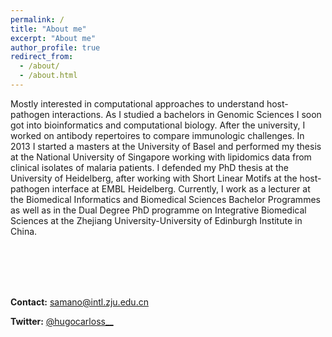 ```yaml
---
permalink: /
title: "About me"
excerpt: "About me"
author_profile: true
redirect_from: 
  - /about/
  - /about.html
---
```


Mostly interested in computational approaches to understand host-pathogen interactions. As I studied a bachelors in Genomic Sciences I soon got into bioinformatics and computational biology. After the university, I worked on antibody repertoires to compare immunologic challenges. In 2013 I started a masters at the University of Basel and performed my thesis at the National University of Singapore working with lipidomics data from clinical isolates of malaria patients. I defended my PhD thesis at the University of Heidelberg, after working with Short Linear Motifs at the host-pathogen interface at EMBL Heidelberg. Currently, I work as a lecturer at the Biomedical Informatics and Biomedical Sciences Bachelor Programmes as well as in the Dual Degree PhD programme on Integrative Biomedical Sciences at the Zhejiang University-University of Edinburgh Institute in China.
  
&nbsp;  
&nbsp;  
&nbsp;  
&nbsp;  

**Contact:** [samano@intl.zju.edu.cn](mailto:samano@intl.zju.edu.cn)
  
**Twitter:** [@hugocarloss__](https://twitter.com/hugocarlos__)

